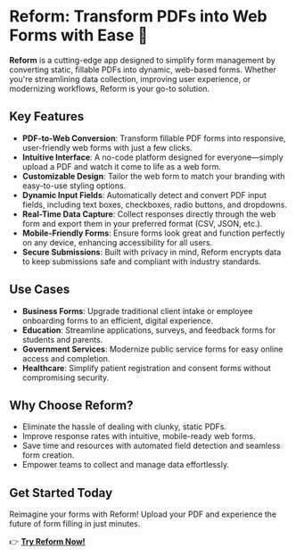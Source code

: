 # Reform: Transform PDFs into Web Forms with Ease 🚀

**Reform** is a cutting-edge app designed to simplify form management by converting static, fillable PDFs into dynamic, web-based forms. Whether you're streamlining data collection, improving user experience, or modernizing workflows, Reform is your go-to solution.

## Key Features

- **PDF-to-Web Conversion**: Transform fillable PDF forms into responsive, user-friendly web forms with just a few clicks.  
- **Intuitive Interface**: A no-code platform designed for everyone—simply upload a PDF and watch it come to life as a web form.  
- **Customizable Design**: Tailor the web form to match your branding with easy-to-use styling options.  
- **Dynamic Input Fields**: Automatically detect and convert PDF input fields, including text boxes, checkboxes, radio buttons, and dropdowns.  
- **Real-Time Data Capture**: Collect responses directly through the web form and export them in your preferred format (CSV, JSON, etc.).  
- **Mobile-Friendly Forms**: Ensure forms look great and function perfectly on any device, enhancing accessibility for all users.  
- **Secure Submissions**: Built with privacy in mind, Reform encrypts data to keep submissions safe and compliant with industry standards.  

## Use Cases

- **Business Forms**: Upgrade traditional client intake or employee onboarding forms to an efficient, digital experience.  
- **Education**: Streamline applications, surveys, and feedback forms for students and parents.  
- **Government Services**: Modernize public service forms for easy online access and completion.  
- **Healthcare**: Simplify patient registration and consent forms without compromising security.  

## Why Choose Reform?

- Eliminate the hassle of dealing with clunky, static PDFs.  
- Improve response rates with intuitive, mobile-ready web forms.  
- Save time and resources with automated field detection and seamless form creation.  
- Empower teams to collect and manage data effortlessly.  

## Get Started Today

Reimagine your forms with Reform! Upload your PDF and experience the future of form filling in just minutes.  

👉 **[Try Reform Now!](#)**  
